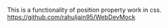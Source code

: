 This is a functionality of position property work in css.
https://github.com/rahuljain95/WebDevMock
